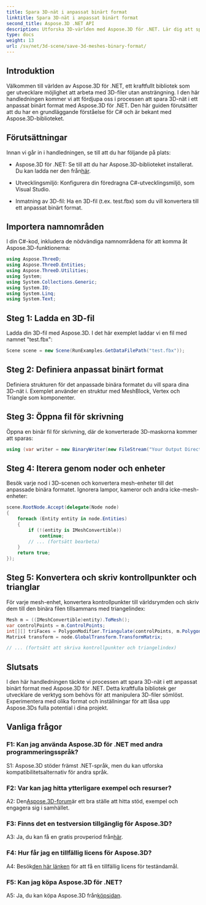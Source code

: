 ```yaml
---
title: Spara 3D-nät i anpassat binärt format
linktitle: Spara 3D-nät i anpassat binärt format
second_title: Aspose.3D .NET API
description: Utforska 3D-världen med Aspose.3D för .NET. Lär dig att spara maskor i anpassat binärt format.
type: docs
weight: 13
url: /sv/net/3d-scene/save-3d-meshes-binary-format/
---
```

## Introduktion

Välkommen till världen av Aspose.3D för .NET, ett kraftfullt bibliotek som ger utvecklare möjlighet att arbeta med 3D-filer utan ansträngning. I den här handledningen kommer vi att fördjupa oss i processen att spara 3D-nät i ett anpassat binärt format med Aspose.3D för .NET. Den här guiden förutsätter att du har en grundläggande förståelse för C# och är bekant med Aspose.3D-biblioteket.

## Förutsättningar

Innan vi går in i handledningen, se till att du har följande på plats:

- Aspose.3D för .NET: Se till att du har Aspose.3D-biblioteket installerat. Du kan ladda ner den från[här](https://releases.aspose.com/3d/net/).

- Utvecklingsmiljö: Konfigurera din föredragna C#-utvecklingsmiljö, som Visual Studio.

- Inmatning av 3D-fil: Ha en 3D-fil (t.ex. test.fbx) som du vill konvertera till ett anpassat binärt format.

## Importera namnområden

I din C#-kod, inkludera de nödvändiga namnområdena för att komma åt Aspose.3D-funktionerna:

```csharp
using Aspose.ThreeD;
using Aspose.ThreeD.Entities;
using Aspose.ThreeD.Utilities;
using System;
using System.Collections.Generic;
using System.IO;
using System.Linq;
using System.Text;
```

## Steg 1: Ladda en 3D-fil

Ladda din 3D-fil med Aspose.3D. I det här exemplet laddar vi en fil med namnet "test.fbx":

```csharp
Scene scene = new Scene(RunExamples.GetDataFilePath("test.fbx"));
```

## Steg 2: Definiera anpassat binärt format

Definiera strukturen för det anpassade binära formatet du vill spara dina 3D-nät i. Exemplet använder en struktur med MeshBlock, Vertex och Triangle som komponenter.

## Steg 3: Öppna fil för skrivning

Öppna en binär fil för skrivning, där de konverterade 3D-maskorna kommer att sparas:

```csharp
using (var writer = new BinaryWriter(new FileStream("Your Output Directory" + "Save3DMeshesInCustomBinaryFormat_out", FileMode.Create, FileAccess.Write)))
```

## Steg 4: Iterera genom noder och enheter

Besök varje nod i 3D-scenen och konvertera mesh-enheter till det anpassade binära formatet. Ignorera lampor, kameror och andra icke-mesh-enheter:

```csharp
scene.RootNode.Accept(delegate(Node node)
{
    foreach (Entity entity in node.Entities)
    {
        if (!(entity is IMeshConvertible))
            continue;
        // ... (fortsätt bearbeta)
    }
    return true;
});
```

## Steg 5: Konvertera och skriv kontrollpunkter och trianglar

För varje mesh-enhet, konvertera kontrollpunkter till världsrymden och skriv dem till den binära filen tillsammans med triangelindex:

```csharp
Mesh m = ((IMeshConvertible)entity).ToMesh();
var controlPoints = m.ControlPoints;
int[][] triFaces = PolygonModifier.Triangulate(controlPoints, m.Polygons);
Matrix4 transform = node.GlobalTransform.TransformMatrix;

// ... (fortsätt att skriva kontrollpunkter och triangelindex)
```

## Slutsats

I den här handledningen täckte vi processen att spara 3D-nät i ett anpassat binärt format med Aspose.3D för .NET. Detta kraftfulla bibliotek ger utvecklare de verktyg som behövs för att manipulera 3D-filer sömlöst. Experimentera med olika format och inställningar för att låsa upp Aspose.3Ds fulla potential i dina projekt.

## Vanliga frågor

### F1: Kan jag använda Aspose.3D för .NET med andra programmeringsspråk?

S1: Aspose.3D stöder främst .NET-språk, men du kan utforska kompatibilitetsalternativ för andra språk.

### F2: Var kan jag hitta ytterligare exempel och resurser?

 A2: Den[Aspose.3D-forum](https://forum.aspose.com/c/3d/18)är ett bra ställe att hitta stöd, exempel och engagera sig i samhället.

### F3: Finns det en testversion tillgänglig för Aspose.3D?

 A3: Ja, du kan få en gratis provperiod från[här](https://releases.aspose.com/).

### F4: Hur får jag en tillfällig licens för Aspose.3D?

 A4: Besök[den här länken](https://purchase.aspose.com/temporary-license/) för att få en tillfällig licens för teständamål.

### F5: Kan jag köpa Aspose.3D för .NET?

 A5: Ja, du kan köpa Aspose.3D från[köpsidan](https://purchase.aspose.com/buy).